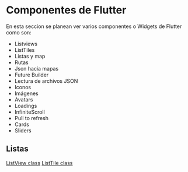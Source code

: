 # Componentes de Flutter

En esta seccion se planean ver varios componentes o Widgets de Flutter como son:

* Listviews
* ListTiles
* Listas y map
* Rutas
* Json hacia mapas
* Future Builder
* Lectura de archivos JSON
* Iconos
* Imágenes
* Avatars
* Loadings
* InfiniteScroll
* Pull to refresh
* Cards
* Sliders

## Listas

[ListView class](https://api.flutter.dev/flutter/widgets/ListView-class.html)
[ListTile class](https://api.flutter.dev/flutter/material/ListTile-class.html)